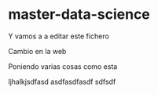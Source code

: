 # master-data-science

Y vamos a a editar este fichero


Cambio en la web

Poniendo varias cosas como esta

ljhalkjsdfasd
asdfasdfasdf
sdfsdf
